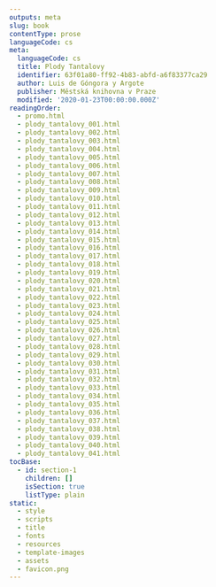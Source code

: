 ```yaml
---
outputs: meta
slug: book
contentType: prose
languageCode: cs
meta:
  languageCode: cs
  title: Plody Tantalovy
  identifier: 63f01a80-ff92-4b83-abfd-a6f83377ca29
  author: Luis de Góngora y Argote
  publisher: Městská knihovna v Praze
  modified: '2020-01-23T00:00:00.000Z'
readingOrder:
  - promo.html
  - plody_tantalovy_001.html
  - plody_tantalovy_002.html
  - plody_tantalovy_003.html
  - plody_tantalovy_004.html
  - plody_tantalovy_005.html
  - plody_tantalovy_006.html
  - plody_tantalovy_007.html
  - plody_tantalovy_008.html
  - plody_tantalovy_009.html
  - plody_tantalovy_010.html
  - plody_tantalovy_011.html
  - plody_tantalovy_012.html
  - plody_tantalovy_013.html
  - plody_tantalovy_014.html
  - plody_tantalovy_015.html
  - plody_tantalovy_016.html
  - plody_tantalovy_017.html
  - plody_tantalovy_018.html
  - plody_tantalovy_019.html
  - plody_tantalovy_020.html
  - plody_tantalovy_021.html
  - plody_tantalovy_022.html
  - plody_tantalovy_023.html
  - plody_tantalovy_024.html
  - plody_tantalovy_025.html
  - plody_tantalovy_026.html
  - plody_tantalovy_027.html
  - plody_tantalovy_028.html
  - plody_tantalovy_029.html
  - plody_tantalovy_030.html
  - plody_tantalovy_031.html
  - plody_tantalovy_032.html
  - plody_tantalovy_033.html
  - plody_tantalovy_034.html
  - plody_tantalovy_035.html
  - plody_tantalovy_036.html
  - plody_tantalovy_037.html
  - plody_tantalovy_038.html
  - plody_tantalovy_039.html
  - plody_tantalovy_040.html
  - plody_tantalovy_041.html
tocBase:
  - id: section-1
    children: []
    isSection: true
    listType: plain
static:
  - style
  - scripts
  - title
  - fonts
  - resources
  - template-images
  - assets
  - favicon.png
---
```

